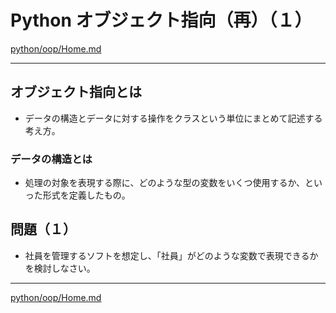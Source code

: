 # Python オブジェクト指向（再）（１）

[python/oop/Home.md](Home.md)

---

## オブジェクト指向とは

* データの構造とデータに対する操作をクラスという単位にまとめて記述する考え方。
  
### データの構造とは

* 処理の対象を表現する際に、どのような型の変数をいくつ使用するか、といった形式を定義したもの。

## 問題（１）

* 社員を管理するソフトを想定し、「社員」がどのような変数で表現できるかを検討しなさい。

---

[python/oop/Home.md](Home.md)
